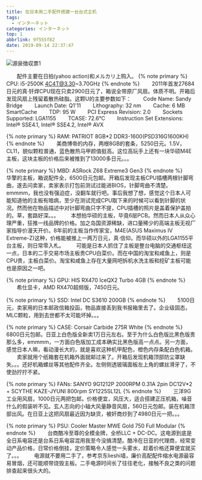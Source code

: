 ```yaml
---
title: 在日本用二手配件搭建一台台式主机
tags:
  - インターネット
categories: インターネット
top: 1
abbrlink: 9f555f82
date: 2019-09-14 22:37:47
---
```

 ![源泉徴収票1](https://picsource-1259072117.cos.ap-tokyo.myqcloud.com/picsource/%E6%BA%90%E6%B3%89%E5%BE%B4%E5%8F%8E%E7%A5%A81.jpg)
<!--more-->

&emsp;&emsp;配件主要在日拍(yahoo action)和メルカリ上购入。
{% note primary %}
CPU: i5-2500K 4C4T@3.30~3.70GHz
{% endnote %}
&emsp;&emsp;2011年首发27684日元的真·钎焊CPU现在只卖2900日元了，箱说全带原厂风扇。体质不明。开箱后发现风扇上残留着散热硅脂。这颗U的主要参数如下：
&emsp;&emsp;Code Name: Sandy Bridge
&emsp;&emsp;Launch Date: Q1'11
&emsp;&emsp;Lithography: 32 nm
&emsp;&emsp;Cache: 6 MB SmartCache
&emsp;&emsp;TDP: 95 W
&emsp;&emsp;PCI Express Revision: 2.0
&emsp;&emsp;Sockets Supported: LGA1155
&emsp;&emsp;TCASE: 72.6°C
&emsp;&emsp;Instruction Set Extensions: Intel® SSE4.1, Intel® SSE4.2, Intel® AVX

{% note primary %}
RAM: PATRIOT 8GB*2 DDR3-1600(PSD316G1600KH)
{% endnote %}
&emsp;&emsp;美商博帝的内存，两根8GB的套条，5250日元。1.5V，CL11，貌似颗粒普通，蓝色散热马甲颜值挺高。这位高玩手上还有一块华硕M4E主板，这块主板的价格后来被推到了13000多日元。。。

{% note primary %}
MBD: ASRock Z68 Extreme3 Gen3
{% endnote %}
&emsp;&emsp;华擎的主板，箱说配件全，6500日元包邮。开箱后发现主板CPU插槽两根针脚弯曲，遂去问卖家，卖家表示打包前测试过能进BIOS，针脚弯曲不清楚。
&emsp;&emsp;emmmm，我也没有强迫症，没翻车就行吧。事后我想了想，感觉这个日本人可能知道他的主板有暗病，至少在测试完成CPU取下来的时候可以看到针脚的状况。然而他在物品描述中对针脚弯曲只字不提，CPU插槽的照片是盖着保护盖拍的。草，套路好深。。。
&emsp;&emsp;本想拍华硕的主板，毕竟6层PCB。然而日本人从众心理严重，狂推一线品牌的价格。加之岛国资源稀缺，进口量稀少的高端主板无视厂家指导价漫天开价。8年前的主板当作传家宝，M4E(ASUS Maximus IV Extreme-Z)这种，价格能被推上一两万日元，真·信仰。而华硕以外的LGA1155平台主板，则日常零入札。
&emsp;&emsp;可能是日本人抓住了主板是整台电脑的交通枢纽这一点，日本的二手交易市场主板贵CPU白菜价。而在中国的淘宝和咸鱼上，则是CPU贵，主板白菜价。淘宝和咸鱼上存在大量网吧拆机水洗主板和挖矿主板可能也是原因之一吧。

{% note primary %}
GPU: HIS RX470 IceQX2 Turbo 4GB
{% endnote %}
&emsp;&emsp;希仕显卡，AMD RX470超频版，7450日元。

{% note primary %}
SSD: Intel DC S3610 200GB
{% endnote %}
&emsp;&emsp;5100日元，卖家用的日本邮政信箱投函，物品直接丢到我书报箱里去了。企业级固态，MLC颗粒，用到去世都不太可能坏掉。。。

{% note primary %}
CASE: Corsair Carbide 275R White
{% endnote %}
&emsp;&emsp;6800日元包邮。日亚上白色版全新卖1万日元左右。至于为什么白色版比黑色版贵那么多，emmmm，一方面白色版加工成本确实比黑色版高一点点。另一方面，感觉日本人嘛，看动漫长大的，就是喜欢这种机甲配色，橙色内存条配白色机箱。
&emsp;&emsp;卖家就用个纸箱套在机箱外面就邮过来了。开箱后发现机箱顶部防尘罩缺失。。。还好机箱螺丝等其他配件齐全。左侧侧透玻璃面板左上角的螺丝滑牙了，不使劲拧拧不紧。

{% note primary %}
FANs: SANYO 9G1212P 2000RPM 0.31A 2pin DC12V*2 + SCYTHE KAZE-JYUNI 800rpm SY1225SL12L
{% endnote %}
&emsp;&emsp;三洋9G工业用风扇，1000日元两把包邮。价格便宜，风压大，适合搭建正压机箱，噪音什么的假装听不见。玄人志向的小轴大风量静音风扇，560日元包邮。装在机箱顶部出风。在日亚上这把风扇最近因为缺货，被奸商炒到了4980日元一把。。。

{% note primary %}
PSU: Cooler Master MWE Gold 750 Full Modular
{% endnote %}
&emsp;&emsp;台商酷冷至尊的全模金牌，全桥LLC + DC-DC。这电源到底是全日系电容还是台系日系电容混用我至今没搞清楚。酷冷在日亚的代理商，经常变动产品价格，日常价格倒挂，定价策略令人感觉一头雾水，趁着价格还算便宜就买了。。。
&emsp;&emsp;电源就不要用二手了，参考京东lieshi墙，廉价高配配件缩水电源最容易冒烟，还可能顺带烧毁主板。二手电源时间长了往往老化，接触不良之类的问题排查起来很头大的。